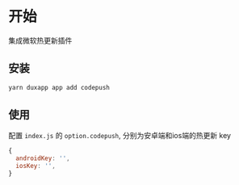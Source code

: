 # 开始
集成微软热更新插件
## 安装

```bash
yarn duxapp app add codepush
```

## 使用

配置 `index.js` 的 `option.codepush`, 分别为安卓端和ios端的热更新 key

```jsx
{
  androidKey: '',
  iosKey: '',
}
```
